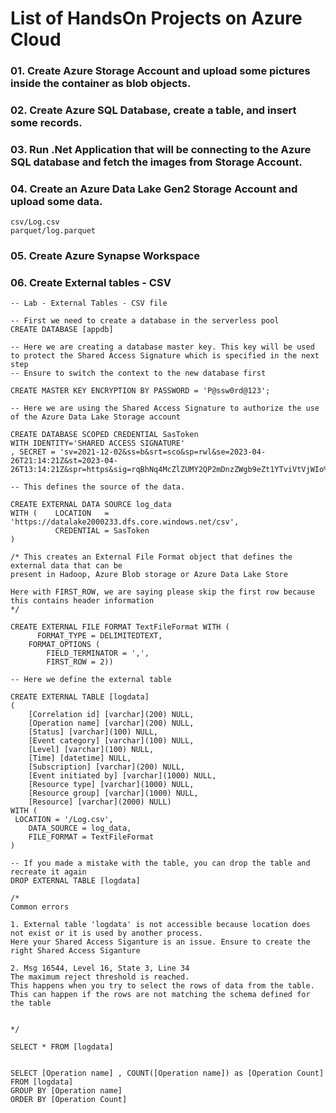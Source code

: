 # List of HandsOn Projects on Azure Cloud

### 01. Create Azure Storage Account and upload some pictures inside the container as blob objects.

### 02. Create Azure SQL Database, create a table, and insert some records.

### 03. Run .Net Application that will be connecting to the Azure SQL database and fetch the images from Storage Account.

### 04. Create an Azure Data Lake Gen2 Storage Account and upload some data.
```
csv/Log.csv
parquet/log.parquet
```

### 05. Create Azure Synapse Workspace

### 06. Create External tables - CSV 
```
-- Lab - External Tables - CSV file

-- First we need to create a database in the serverless pool
CREATE DATABASE [appdb]

-- Here we are creating a database master key. This key will be used to protect the Shared Access Signature which is specified in the next step
-- Ensure to switch the context to the new database first

CREATE MASTER KEY ENCRYPTION BY PASSWORD = 'P@ssw0rd@123';

-- Here we are using the Shared Access Signature to authorize the use of the Azure Data Lake Storage account

CREATE DATABASE SCOPED CREDENTIAL SasToken
WITH IDENTITY='SHARED ACCESS SIGNATURE'
, SECRET = 'sv=2021-12-02&ss=b&srt=sco&sp=rwl&se=2023-04-26T21:14:21Z&st=2023-04-26T13:14:21Z&spr=https&sig=rqBhNq4McZlZUMY2QP2mDnzZWgb9eZt1YTviVtVjWIo%3D';

-- This defines the source of the data. 

CREATE EXTERNAL DATA SOURCE log_data
WITH (    LOCATION   = 'https://datalake2000233.dfs.core.windows.net/csv',
          CREDENTIAL = SasToken
)

/* This creates an External File Format object that defines the external data that can be 
present in Hadoop, Azure Blob storage or Azure Data Lake Store

Here with FIRST_ROW, we are saying please skip the first row because this contains header information
*/

CREATE EXTERNAL FILE FORMAT TextFileFormat WITH (  
      FORMAT_TYPE = DELIMITEDTEXT,  
    FORMAT_OPTIONS (  
        FIELD_TERMINATOR = ',',
        FIRST_ROW = 2))

-- Here we define the external table

CREATE EXTERNAL TABLE [logdata]
(
    [Correlation id] [varchar](200) NULL,
	[Operation name] [varchar](200) NULL,
	[Status] [varchar](100) NULL,
	[Event category] [varchar](100) NULL,
	[Level] [varchar](100) NULL,
	[Time] [datetime] NULL,
	[Subscription] [varchar](200) NULL,
	[Event initiated by] [varchar](1000) NULL,
	[Resource type] [varchar](1000) NULL,
	[Resource group] [varchar](1000) NULL,
    [Resource] [varchar](2000) NULL)
WITH (
 LOCATION = '/Log.csv',
    DATA_SOURCE = log_data,  
    FILE_FORMAT = TextFileFormat
)

-- If you made a mistake with the table, you can drop the table and recreate it again
DROP EXTERNAL TABLE [logdata]

/*
Common errors

1. External table 'logdata' is not accessible because location does not exist or it is used by another process. 
Here your Shared Access Siganture is an issue. Ensure to create the right Shared Access Siganture

2. Msg 16544, Level 16, State 3, Line 34
The maximum reject threshold is reached.
This happens when you try to select the rows of data from the table. This can happen if the rows are not matching the schema defined for the table


*/

SELECT * FROM [logdata]


SELECT [Operation name] , COUNT([Operation name]) as [Operation Count]
FROM [logdata]
GROUP BY [Operation name]
ORDER BY [Operation Count]
```
